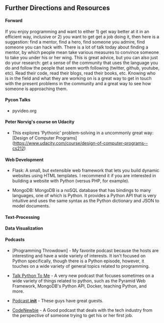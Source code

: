 ## Further Directions and Resources

#### Forward

If you enjoy programming and want to either 1) get way better at it in an efficient way, inclusive or 2) you want to get get a job doing it, then here is a suggestion: find a mentor, find a hero, find someone you admire, find someone you can hack with. There is a lot of talk today about finding a mentor, by which people mean take various measures to convince someone to take you under his or her wing. This is great advice, but you can also just do your research:  get a sense of the community that uses the language you do and follow the people that seem worth following (twitter, github, youtube, etc). Read their code, read their blogs, read their books, etc.  Knowing who is in the field and what they are working on is a great way to get in touch with the present problems in the community and a great way to see how someone is approaching them. 



#### Pycon Talks

+ pyvideo.org

#### Peter Norvig's course on Udacity

+ This explores 'Pythonic' problem-solving in a uncommonly great way: [Design of Computer Programs] (https://www.udacity.com/course/design-of-computer-programs--cs212)

#### Web Development

+ Flask: A small, but extensible web framework that lets you build dynamic websites using HTML templates. I recommend it if you are interested in building a website with Python (versus PHP, for example).

+ MongoDB: MongoDB is a noSQL database that has bindings to many languages, one of which is Python.  It provides a Python API that is very intuitive and uses the same syntax as the Python dictionary and JSON to model documents.

#### Text-Processing

#### Data Visualization

#### Podcasts

+ [Programming Throwdown] - My favorite podcast because the hosts are interesting and have a wide variety of interests.   It isn't focused on Python specifically, though there is a Python episode, however, it touches on a wide variety of general topics related to programming.  

+ [Talk Python To Me](http://www.talkpythontome.com/) - A very new podcast that focuses sometimes on a wide variety of things related to python, such as the Pyramid Web Framework, MongoDB's Python API, Docker, teaching Python, and more.

+ [Podcast.__init__](http://www.podcastinit.com/) - These guys have great guests.

+ [CodeNewbie](http://codenewbie.org) - A Good podcast that deals with the tech industry from the perspective of someone trying to get his or her first job.




